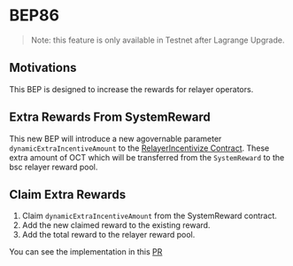 # BEP86

> Note: this feature is only available in Testnet after Lagrange Upgrade.

## Motivations

This BEP is designed to increase the rewards for relayer operators.

## Extra Rewards From SystemReward

This new BEP will introduce a new agovernable parameter `dynamicExtraIncentiveAmount` to the [RelayerIncentivize Contract](https://github.com/OCT20/OCT-chain-genesis-contract/blob/master/contracts/RelayerIncentivize.sol). These extra  amount of OCT which will be transferred from the `SystemReward` to the bsc relayer reward pool.

## Claim Extra Rewards

1. Claim `dynamicExtraIncentiveAmount` from the SystemReward contract.
2. Add the new claimed reward to the existing reward.
3. Add the total reward to the relayer reward pool.

You can see the implementation in this [PR](https://github.com/OCT20/OCT-chain-genesis-contract/pull/86)